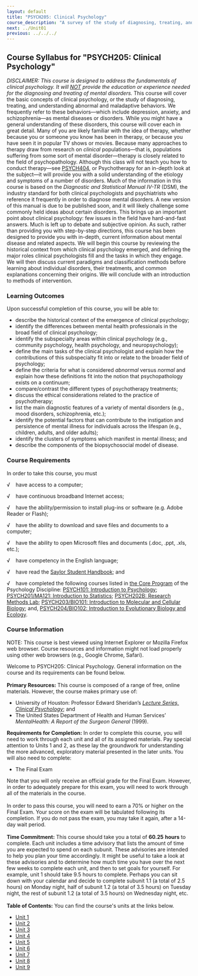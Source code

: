 ```yaml
---
layout: default
title: "PSYCH205: Clinical Psychology"
course_description: "A survey of the study of diagnosing, treating, and understanding abnormal and maladaptive behaviors, which include depression, anxiety, and schizophrenia."
next: ../Unit01
previous: ../../../
---
```

Course Syllabus for "PSYCH205: Clinical Psychology"
---------------------------------------------------

*DISCLAIMER: This course is designed to address the fundamentals of
clinical psychology. It will <span
style="text-decoration: underline;">NOT</span> provide the education or
experience needed for the diagnosing and treating of mental disorders.*
This course will cover the basic concepts of clinical psychology, or the
study of diagnosing, treating, and understanding abnormal and
maladaptive behaviors. We frequently refer to these behaviors—which
include depression, anxiety, and schizophrenia—as mental diseases or
disorders. While you might have a general understanding of these
disorders, this course will cover each in great detail. Many of you are
likely familiar with the idea of therapy, whether because you or someone
you know has been in therapy, or because you have seen it in popular TV
shows or movies. Because many approaches to therapy draw from research
on *clinical* populations—that is, populations suffering from some sort
of mental disorder—therapy is closely related to the field of
psychopathology. Although this class will not teach you how to conduct
therapy—see [PSYCH404](http://www.saylor.org/courses/psych404/), or
Psychotherapy for an in-depth look at the subject—it will provide you
with a solid understanding of the etiology and symptoms of a number of
disorders. Much of the information in this course is based on the
*Diagnostic and Statistical Manual IV-TR* (DSM), the industry standard
for both clinical psychologists and psychiatrists who reference it
frequently in order to diagnose mental disorders. A new version of this
manual is due to be published soon, and it will likely challenge some
commonly held ideas about certain disorders. This brings up an important
point about clinical psychology: few issues in the field have
hard-and-fast answers. Much is left up to debate and subjective opinion.
As such, rather than providing you with step-by-step directions, this
course has been designed to provide you with in-depth, current
information about mental disease and related aspects. We will begin this
course by reviewing the historical context from which clinical
psychology emerged, and defining the major roles clinical psychologists
fill and the tasks in which they engage. We will then discuss current
paradigms and classification methods before learning about individual
disorders, their treatments, and common explanations concerning their
origins. We will conclude with an introduction to methods of
intervention.

### Learning Outcomes

Upon successful completion of this course, you will be able to:  

-   describe the historical context of the emergence of clinical
    psychology;
-   identify the differences between mental health professionals in the
    broad field of clinical psychology;
-   identify the subspecialty areas within clinical psychology (e.g.,
    community psychology, health psychology, and neuropsychology);
-   define the main tasks of the clinical psychologist and explain how
    the contributions of this subspecialty fit into or relate to the
    broader field of psychology;
-   define the criteria for what is considered *abnormal* versus
    *normal* and explain how these definitions fit into the notion that
    psychopathology exists on a continuum;
-   compare/contrast the different types of psychotherapy treatments;
-   discuss the ethical considerations related to the practice of
    psychotherapy;
-   list the main diagnostic features of a variety of mental disorders
    (e.g., mood disorders, schizophrenia, etc.);
-   identify the potential factors that can contribute to the
    instigation and persistence of mental illness for individuals across
    the lifespan (e.g., children, adults, and older adults);
-   identify the clusters of symptoms which manifest in mental illness;
    and
-   describe the components of the biopsychosocial model of disease.

### Course Requirements

In order to take this course, you must  
  
 √    have access to a computer;  
  
 √    have continuous broadband Internet access;  
  
 √    have the ability/permission to install plug-ins or software (e.g.
Adobe Reader or Flash);  
  
 √    have the ability to download and save files and documents to a
computer;  
  
 √    have the ability to open Microsoft files and documents (.doc,
.ppt, .xls, etc.);  
  
 √    have competency in the English language;  
  
 √    have read the [Saylor Student
Handbook](http://www.saylor.org/site/wp-content/uploads/2012/05/Saylor-StudentHandbook.pdf);
and  
  
 √    have completed the following courses listed in [the Core
Program](http://www.saylor.org/majors/psychology/) of the Psychology
Discipline: [PSYCH101: Introduction to
Psychology](http://www.saylor.org/courses/psych101/); [PSYCH201/MA121:
Introduction to Statistics](http://www.saylor.org/courses/psych201/);
[PSYCH202B: Research Methods
Lab](http://www.saylor.org/courses/psych202B/); [PSYCH203/BIO101:
Introduction to Molecular and Cellular
Biology](http://www.saylor.org/courses/psych203/); and,
[PSYCH204/BIO102: Introduction to Evolutionary Biology and
Ecology](http://www.saylor.org/courses/psych204/).

### Course Information

NOTE: This course is best viewed using Internet Explorer or Mozilla
Firefox web browser. Course resources and information might not load
properly using other web browsers (e.g., Google Chrome, Safari).  
  
 Welcome to PSYCH205: Clinical Psychology. General information on the
course and its requirements can be found below.  
    
 **Primary Resources:** This course is composed of a range of free,
online materials. However, the course makes primary use of:  

-   University of Houston: Professor Edward Sheridan’s *[Lecture Series,
    Clinical
    Psychology](http://www.learnerstv.com/Free-Psychology-Video-lectures-ltv271-Page1.htm)*;
    and
-   The United States Department of Health and Human Services’
    *MentalHealth: A Report of the Surgeon General* (1999).

**Requirements for Completion:** In order to complete this course, you
will need to work through each unit and all of its assigned materials.
Pay special attention to Units 1 and 2, as these lay the groundwork for
understanding the more advanced, exploratory material presented in the
later units. You will also need to complete:  

-   The Final Exam

Note that you will only receive an official grade for the Final Exam.
However, in order to adequately prepare for this exam, you will need to
work through all of the materials in the course.  
    
 In order to pass this course, you will need to earn a 70% or higher on
the Final Exam. Your score on the exam will be tabulated following its
completion. If you do not pass the exam, you may take it again, after a
14-day wait period.  
    
 **Time Commitment:** This course should take you a total of **60.25**
**hours** to complete. Each unit includes a time advisory that lists the
amount of time you are expected to spend on each subunit. These
advisories are intended to help you plan your time accordingly. It might
be useful to take a look at these advisories and to determine how much
time you have over the next few weeks to complete each unit, and then to
set goals for yourself. For example, unit 1 should take 9.5 hours to
complete. Perhaps you can sit down with your calendar and decide to
complete subunit 1.1 (a total of 2.5 hours) on Monday night, half of
subunit 1.2 (a total of 3.5 hours) on Tuesday night, the rest of subunit
1.2 (a total of 3.5 hours) on Wednesday night, etc.  
    
**Table of Contents:** You can find the course's units at the links below.

- [Unit 1](https://legacy.saylor.org/psych205/Unit01/)
- [Unit 2](https://legacy.saylor.org/psych205/Unit02/)
- [Unit 3](https://legacy.saylor.org/psych205/Unit03/)
- [Unit 4](https://legacy.saylor.org/psych205/Unit04/)
- [Unit 5](https://legacy.saylor.org/psych205/Unit05/)
- [Unit 6](https://legacy.saylor.org/psych205/Unit06/)
- [Unit 7](https://legacy.saylor.org/psych205/Unit07/)
- [Unit 8](https://legacy.saylor.org/psych205/Unit08/)
- [Unit 9](https://legacy.saylor.org/psych205/Unit09/)
